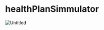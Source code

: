 # healthPlanSimmulator

![Untitled](https://user-images.githubusercontent.com/19597283/70563837-f8015700-1b5c-11ea-817a-e1792cf01dbd.png)
